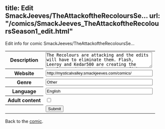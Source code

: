 title: Edit SmackJeeves/TheAttackoftheRecoloursSe...
url: "/comics/SmackJeeves_TheAttackoftheRecoloursSeason1_edit.html"
---
Edit info for comic SmackJeeves/TheAttackoftheRecoloursSe...

<form name="comic" action="http://gaepostmail.appspot.com/comic/" method="post">
<table class="comicinfo">
<tr>
<th>Description</th><td><textarea name="description" cols="40" rows="3">The Recolours are attacking and the edits will have to eliminate them. Flash, Leeroy and Kedar500 are creating the recolors and sending them out to fight but Sonic, Josephk and others who are preventing them from succeeding. Will they save the world from whatever Flash and Kedar500 are planning? Read the Seasons and find out! Warning: Mild Language may be used *Completed*</textarea></td>
</tr>
<tr>
<th>Website</th><td><input type="text" name="url" value="http://mysticalvalley.smackjeeves.com/comics/" size="40"/></td>
</tr>
<tr>
<th>Genre</th><td><input type="text" name="genre" value="Other" size="40"/></td>
</tr>
<tr>
<th>Language</th><td><input type="text" name="language" value="English" size="40"/></td>
</tr>
<tr>
<th>Adult content</th><td><input type="checkbox" name="adult" value="adult" /></td>
</tr>
<tr>
<th></th><td>
<input type="hidden" name="comic" value="SmackJeeves_TheAttackoftheRecoloursSeason1" />
<input type="submit" name="submit" value="Submit" />
</td>
</tr>
</table>
</form>

Back to the [comic](SmackJeeves_TheAttackoftheRecoloursSeason1.html).
